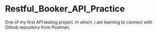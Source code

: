 # Restful_Booker_API_Practice
One of my first API testing project. In which, i am learning to connect with Github repository from Postman.
